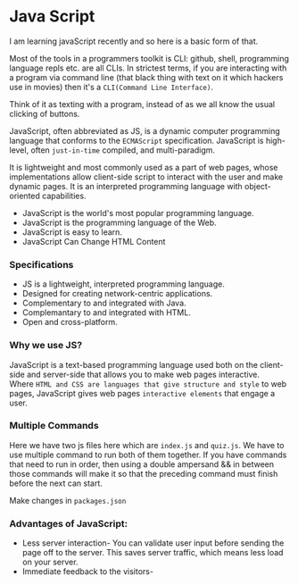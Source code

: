 # Java Script

I am learning javaScript recently and so here is a basic form of that.

Most of the tools in a programmers toolkit is CLI: github, shell, programming language repls etc. are all CLIs. In strictest terms, if you are interacting with a program via command line (that black thing with text on it which hackers use in movies) then it's a `CLI(Command Line Interface)`.

Think of it as texting with a program, instead of as we all know the usual clicking of buttons.

JavaScript, often abbreviated as JS, is a dynamic computer programming language that conforms to the `ECMAScript` specification. JavaScript is high-level, often `just-in-time` compiled, and multi-paradigm.

It is lightweight and most commonly used as a part of web pages, whose implementations allow client-side script to interact with the user and make dynamic pages.
It is an interpreted programming language with object-oriented capabilities.

- JavaScript is the world's most popular programming language.
- JavaScript is the programming language of the Web.
- JavaScript is easy to learn.
- JavaScript Can Change HTML Content

### Specifications 

- JS is a lightweight, interpreted programming language.
- Designed for creating network-centric applications.
- Complementary to and integrated with Java.
- Complemantary to and integrated with HTML.
- Open and cross-platform.

### Why we use JS? 
JavaScript is a text-based programming language used both on the client-side and server-side that allows you to make web pages interactive.   
Where `HTML and CSS are languages that give structure and style` to web pages, JavaScript gives web pages `interactive elements` that engage a user.


### Multiple Commands

Here we have two js files here which are `index.js` and `quiz.js`. We have to use multiple command to run both of them together.
If you have commands that need to run in order, then using a double ampersand  &&  in between those commands will make it so that the preceding command must finish before the next can start.

Make changes in `packages.json`

### Advantages of JavaScript:

- Less server interaction- You can validate user input before sending the page off to the server. This saves server traffic, which means less load on your server.
- Immediate feedback to the visitors- 
